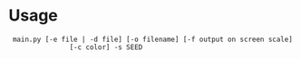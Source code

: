 # Usage
```
 main.py [-e file | -d file] [-o filename] [-f output on screen scale]
               [-c color] -s SEED
 ```
 
 
